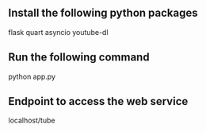 Install the following python packages
----------

flask
quart
asyncio
youtube-dl

Run the following command
----------

python app.py

Endpoint to access the web service
----------

localhost/tube

